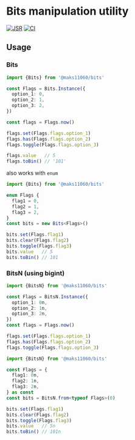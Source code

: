 # Bits manipulation utility

[![JSR][JSR badge]][JSR]
[![CI](https://github.com/MAKS11060/bits/actions/workflows/ci.yml/badge.svg)](https://github.com/MAKS11060/bits/actions/workflows/ci.yml)

 <!-- https://jsr.io/docs/badges -->
[JSR]: https://jsr.io/@maks11060/bits
[JSR badge]: https://jsr.io/badges/@maks11060/bits

## Usage

### Bits
```ts
import {Bits} from '@maks11060/bits'

const Flags = Bits.Instance({
  option_1: 0,
  option_2: 1,
  option_3: 2,
})

const flags = Flags.now()

flags.set(Flags.flags.option_1)
flags.has(Flags.flags.option_2)
flags.toggle(Flags.flags.option_3)

flags.value   // 5
flags.toBin() // '101'
```

also works with `enum`
```ts
import {Bits} from '@maks11060/bits'

enum Flags {
  flag1 = 0,
  flag2 = 1,
  flag3 = 2,
}
const bits = new Bits<Flags>()

bits.set(Flags.flag1)
bits.clear(Flags.flag2)
bits.toggle(Flags.flag3)
bits.value   // 5
bits.toBin() // 101
```

### BitsN (using bigint)
```ts
import {BitsN} from '@maks11060/bits'

const Flags = BitsN.Instance({
  option_1: 0n,
  option_2: 1n,
  option_3: 2n,
})
const flags = Flags.now()

flags.set(Flags.flags.option_1)
flags.has(Flags.flags.option_2)
flags.toggle(Flags.flags.option_3)
```
```ts
import {BitsN} from '@maks11060/bits'

const Flags = {
  flag1: 0n,
  flag2: 1n,
  flag3: 2n,
} as const
const bits = BitsN.from<typeof Flags>(0)

bits.set(Flags.flag1)
bits.clear(Flags.flag2)
bits.toggle(Flags.flag3)
bits.value   // 5n
bits.toBin() // 101n
```
